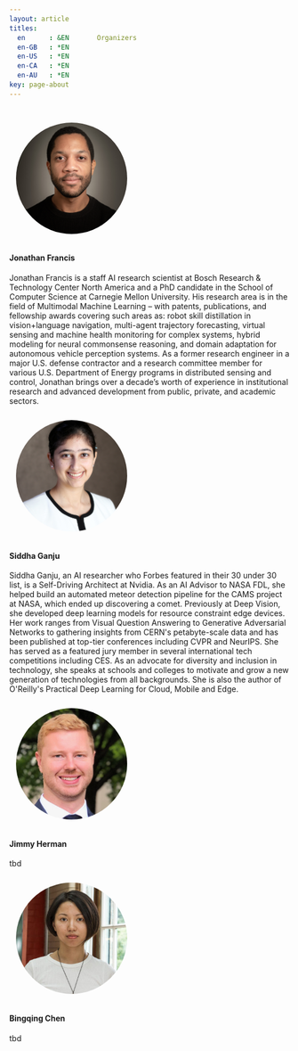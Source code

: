 ```yaml
---
layout: article
titles:
  en      : &EN       Organizers
  en-GB   : *EN
  en-US   : *EN
  en-CA   : *EN
  en-AU   : *EN
key: page-about
---
```


<br>

<div class="grid-container">
  <div class="grid grid--p-3">
    <div class="cell cell--6">
      <div class="card">
        <div class="card__image">
          <img class="image image--sm" src="/assets/images/organizers/jonathan_francis.jpg" style="width: 200px; height: 200px; object-fit: cover; border-radius: 50%; padding: 12px;">
        </div>
        <div class="card__content">
          <div class="card__header">
            <h4>Jonathan Francis</h4>
          </div>
          <div class="item__description">
            <p>Jonathan Francis is a staff AI research scientist at Bosch Research & Technology Center North America and a PhD candidate in the School of Computer Science at Carnegie Mellon University. His research area is in the field of Multimodal Machine Learning – with patents, publications, and fellowship awards covering such areas as: robot skill distillation in vision+language navigation, multi-agent trajectory forecasting, virtual sensing and machine health monitoring for complex systems, hybrid modeling for neural commonsense reasoning, and domain adaptation for autonomous vehicle perception systems. As a former research engineer in a major U.S. defense contractor and a research committee member for various U.S. Department of Energy programs in distributed sensing and control, Jonathan brings over a decade’s worth of experience in institutional research and advanced development from public, private, and academic sectors.</p>
          </div>
        </div>
      </div>
    </div>
    <div class="cell cell--6">
      <div class="card">
        <div class="card__image">
          <img class="image image--sm" src="/assets/images/organizers/Siddha_ganju.jpg" style="width: 200px; height: 200px; object-fit: cover; border-radius: 50%; padding: 12px;">
        </div>
        <div class="card__content">
          <div class="card__header">
            <h4>Siddha Ganju</h4>
          </div>
          <div class="item__description">
            <p>Siddha Ganju, an AI researcher who Forbes featured in their 30 under 30 list, is a Self-Driving Architect at Nvidia. As an AI Advisor to NASA FDL, she helped build an automated meteor detection pipeline for the CAMS project at NASA, which ended up discovering a comet. Previously at Deep Vision, she developed deep learning models for resource constraint edge devices. Her work ranges from Visual Question Answering to Generative Adversarial Networks to gathering insights from CERN's petabyte-scale data and has been published at top-tier conferences including CVPR and NeurIPS. She has served as a featured jury member in several international tech competitions including CES. As an advocate for diversity and inclusion in technology, she speaks at schools and colleges to motivate and grow a new generation of technologies from all backgrounds. She is also the author of O'Reilly's Practical Deep Learning for Cloud, Mobile and Edge.</p>
          </div>
        </div>
      </div>
    </div>
    <div class="cell cell--6">
      <div class="card">
        <div class="card__image">
          <img class="image image--sm" src="/assets/images/organizers/jimmy_herman.png" style="width: 200px; height: 200px; object-fit: cover; border-radius: 50%; padding: 12px;">
        </div>
        <div class="card__content">
          <div class="card__header">
            <h4>Jimmy Herman</h4>
          </div>
          <div class="item__description">
            <p>tbd</p>
          </div>
        </div>
      </div>
    </div>
    <div class="cell cell--6">
      <div class="card">
        <div class="card__image">
          <img class="image image--sm" src="/assets/images/organizers/bingqing_chen.jpg"  style="width: 200px; height: 200px; object-fit: cover; border-radius: 50%; padding: 12px;">
        </div>
        <div class="card__content">
          <div class="card__header">
            <h4>Bingqing Chen</h4>
          </div>
          <div class="item__description">
            <p>tbd</p>
          </div>
        </div>
      </div>
    </div>
  <div>
</div>
